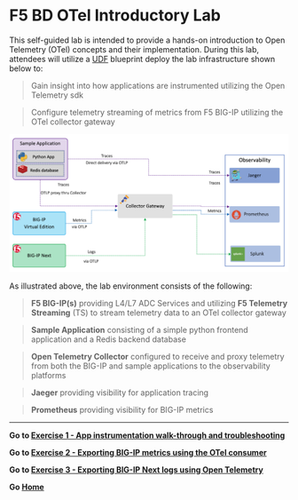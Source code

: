 F5 BD OTel Introductory Lab
============================================================================

This self-guided lab is intended to provide a hands-on introduction to Open Telemetry (OTel) concepts and their implementation.  During this lab, attendees will utilize a [UDF](https://udf.f5.com) blueprint deploy the lab infrastructure shown below to:
 >Gain insight into how applications are instrumented utilizing the Open Telemetry sdk

 >Configure telemetry streaming of metrics from F5 BIG-IP utilizing the OTel collector gateway 

<img src="../images/labenviron.png">


As illustrated above, the lab environment consists of the following:
   >**F5 BIG-IP(s)** providing L4/L7 ADC Services and utilizing **F5 Telemetry Streaming** (TS) to stream telemetry data to an OTel collector gateway

   >**Sample Application** consisting of a simple python frontend application and a Redis backend database

   >**Open Telemetry Collector** configured to receive and proxy telemetry from both the BIG-IP and sample applications to the observability platforms

   >**Jaeger** providing visibility for application tracing

   >**Prometheus** providing visibility for BIG-IP metrics
---
**Go to [Exercise 1 - App instrumentation walk-through and troubleshooting](ex1.md)**

**Go to [Exercise 2 - Exporting BIG-IP metrics using the OTel consumer](ex2.md)**

**Go to [Exercise 3 - Exporting BIG-IP Next logs using Open Telemetry](ex3.md)**

**Go [Home](https://github.com/f5businessdevelopment/bdOtelLab)**